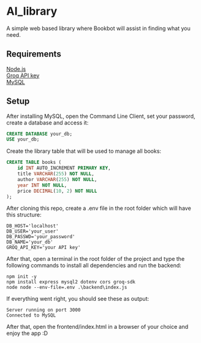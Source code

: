 # AI_library
A simple web based library where Bookbot will assist in finding what you need.

## Requirements
[Node.js](https://nodejs.org/en/download) <br />
[Groq API key](https://console.groq.com/keys) <br />
[MySQL](https://www.mysql.com/downloads/)

## Setup
After installing MySQL, open the Command Line Client, set your password, create a database and access it:
```SQL
CREATE DATABASE your_db;
USE your_db;
```
Create the library table that will be used to manage all books:
```SQL
CREATE TABLE books (
    id INT AUTO_INCREMENT PRIMARY KEY,
    title VARCHAR(255) NOT NULL,
    author VARCHAR(255) NOT NULL,
    year INT NOT NULL,
    price DECIMAL(10, 2) NOT NULL
);
```

After cloning this repo, create a .env file in the root folder which will have this structure:
```console
DB_HOST='localhost'
DB_USER='your_user'
DB_PASSWD='your_password'
DB_NAME='your_db'
GROQ_API_KEY='your API key'
```
After that, open a terminal in the root folder of the project and type the following commands to install all dependencies and run the backend:
```console
npm init -y
npm install express mysql2 dotenv cors groq-sdk
node node --env-file=.env .\backend\index.js
```
If everything went right, you should see these as output:
```console
Server running on port 3000
Connected to MySQL
```
After that, open the frontend/index.html in a browser of your choice and enjoy the app :D
